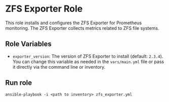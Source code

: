 # ZFS Exporter Role

This role installs and configures the ZFS Exporter for Prometheus monitoring. The ZFS Exporter collects metrics related to ZFS file systems.

## Role Variables

- `exporter_version`: The version of ZFS Exporter to install (default: `2.3.4`). You can change this variable as needed in the `vars/main.yml` file or pass it directly via the command line or inventory.

## Run role 
```
ansible-playbook -i <path to inventory> zfs_exporter.yml

```